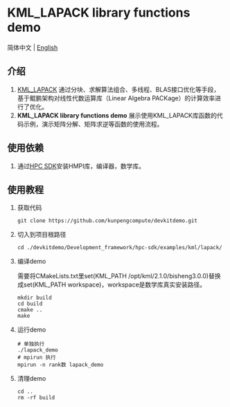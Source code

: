 # **KML_LAPACK library functions demo**

简体中文 | [English](README_en.md)

## 介绍

1. [KML_LAPACK](https://www.hikunpeng.com/document/detail/zh/kunpengaccel/math-lib/devg-kml/kunpengaccel_kml_16_0203.html)
   通过分块、求解算法组合、多线程、BLAS接口优化等手段，基于鲲鹏架构对线性代数运算库（Linear Algebra PACKage）的计算效率进行了优化。
2. **KML_LAPACK library functions demo** 展示使用KML_LAPACK库函数的代码示例，演示矩阵分解、矩阵求逆等函数的使用流程。

## 使用依赖

1. 通过[HPC SDK](https://mirrors.huaweicloud.com/kunpeng/archive/Kunpeng_SDK/HPC/)安装HMPI库，编译器，数学库。

## 使用教程

1. 获取代码

   ```shell
   git clone https://github.com/kunpengcompute/devkitdemo.git
   ```

2. 切入到项目根路径

   ```shell
   cd ./devkitdemo/Development_framework/hpc-sdk/examples/kml/lapack/
   ```

3. 编译demo

   需要将CMakeLists.txt里set(KML_PATH /opt/kml/2.1.0/bisheng3.0.0)替换成set(KML_PATH workspace)，workspace是数学库真实安装路径。

   ```shell
   mkdir build
   cd build
   cmake ..
   make
   ```

4. 运行demo

   ```shell
   # 单独执行
   ./lapack_demo
   # mpirun 执行
   mpirun -n rank数 lapack_demo
   ```

5. 清理demo

   ```shell
   cd ..
   rm -rf build
   ```